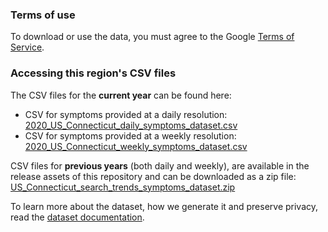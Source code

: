 ### Terms of use
To download or use the data, you must agree to the Google [Terms of Service](https://policies.google.com/terms).

### Accessing this region's CSV files
The CSV files for the **current year** can be found here:
- CSV for symptoms provided at a daily resolution: [2020_US_Connecticut_daily_symptoms_dataset.csv](2020_US_Connecticut_daily_symptoms_dataset.csv)
- CSV for symptoms provided at a weekly resolution: [2020_US_Connecticut_weekly_symptoms_dataset.csv](2020_US_Connecticut_weekly_symptoms_dataset.csv)

CSV files for **previous years** (both daily and weekly), are available in the release assets of this repository and can be downloaded as a zip file: [US_Connecticut_search_trends_symptoms_dataset.zip](https://github.com/google-research/open-covid-19-data/releases/download/v0.0.2/US_Connecticut_search_trends_symptoms_dataset.zip)

To learn more about the dataset, how we generate it and preserve privacy, read the [dataset documentation](../../../../README.md).